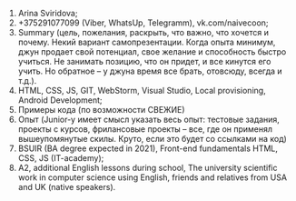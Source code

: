 1. Arina Sviridova;
2. +375291077099 (Viber, WhatsUp, Telegramm), vk.com/naivecoon;
3. Summary (цель, пожелания, раскрыть, что важно, что хочется и почему. 
Некий вариант самопрезентации. Когда опыта минимум, джун продает свой потенциал, 
свое желание и способность быстро учиться. Не занимать позицию, что он придет, 
и все кинутся его учить. Но обратное – у джуна время все брать, отовсюду, всегда и т.д.).
4. HTML, CSS, JS, GIT, WebStorm, Visual Studio, Local provisioning, Android Development;
5. Примеры кода (по возможности СВЕЖИЕ)
6. Опыт (Junior-у имеет смысл указать весь опыт: тестовые задания, проекты с курсов,
фрилансовые проекты – все, где он применял вышеупомянутые скилы. 
Круто, если это будет со ссылками на код)
7. BSUIR (BA degree expected in 2021), Front-end fundamentals HTML, CSS, JS (IT-academy);
8. А2, additional English lessons during school, The university scientific work in computer science using English, friends and relatives from USA and UK (native speakers).